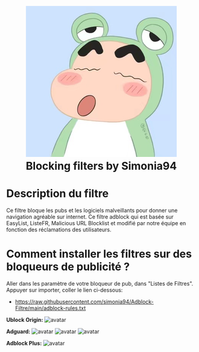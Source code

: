 <h1 align="center">
  <br>
  <a href="https://officialsimonia94.wordpress.com/"><img src="https://github.com/simonia94/Adblock-Filtre/blob/main/20210804115011.jpg"></a>
  <br>
  Blocking filters by Simonia94
  <br>
</h1>

# Description du filtre
Ce filtre bloque les pubs et les logiciels malveillants pour donner une navigation agréable sur internet. Ce filtre adblock qui est basée sur EasyList, ListeFR, Malicious URL Blocklist et modifié par notre équipe en fonction des réclamations des utilisateurs. 

# Comment installer les filtres sur des bloqueurs de publicité ?
Aller dans les paramètre de votre bloqueur de pub, dans "Listes de Filtres". Appuyer sur importer, coller le lien ci-dessous:<br/>
- https://raw.githubusercontent.com/simonia94/Adblock-Filtre/main/adblock-rules.txt

**Ublock Origin:**
![avatar](https://officialsimonia94.files.wordpress.com/2021/09/snipaste_2021-09-19_11-07-02.png)

**Adguard:**
![avatar](https://officialsimonia94.files.wordpress.com/2021/12/snipaste_2021-12-22_11-53-28.png)
![avatar](https://officialsimonia94.files.wordpress.com/2021/12/snipaste_2021-12-22_11-54-13.png)
![avatar](https://officialsimonia94.files.wordpress.com/2021/12/snipaste_2021-12-22_11-55-03.png)

**Adblock Plus:**
![avatar](https://officialsimonia94.files.wordpress.com/2021/09/snipaste_2021-09-19_11-11-53.png)




